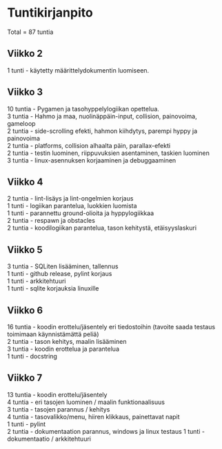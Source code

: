 # Tuntikirjanpito  
Total = 87 tuntia  

## Viikko 2  

1 tunti		- käytetty määrittelydokumentin luomiseen.  

## Viikko 3  

10 tuntia 	- Pygamen ja tasohyppelylogiikan opettelua.  
3 tuntia	- Hahmo ja maa, nuolinäppäin-input, collision, painovoima, gameloop  
2 tuntia	- side-scrolling efekti, hahmon kiihdytys, parempi hyppy ja painovoima  
2 tuntia	- platforms, collision alhaalta päin, parallax-efekti  
2 tuntia 	- testin luominen, riippuvuksien asentaminen, taskien luominen  
3 tuntia 	- linux-asennuksen korjaaminen ja debuggaaminen  

## Viikko 4  

2 tuntia    - lint-lisäys ja lint-ongelmien korjaus  
1 tunti     - logiikan parantelua, luokkien luomista  
1 tunti     - parannettu ground-olioita ja hyppylogiikkaa  
2 tuntia    - respawn ja obstacles  
2 tuntia    - koodilogiikan parantelua, tason kehitystä, etäisyyslaskuri  
 
## Viikko 5  

3 tuntia    - SQLiten lisääminen, tallennus  
1 tunti     - github release, pylint korjaus  
1 tunti     - arkkitehtuuri  
1 tunti     - sqlite korjauksia linuxille  

## Viikko 6  

16 tuntia   - koodin erottelu/jäsentely eri tiedostoihin (tavoite saada testaus toimimaan käynnistämättä peliä)  
2 tuntia    - tason kehitys, maalin lisääminen  
3 tuntia    - koodin erottelua ja parantelua  
1 tunti     - docstring  

## Viikko 7  
13 tuntia   - koodin erottelu/jäsentely  
4 tuntia    - eri tasojen luominen / maalin funktionaalisuus    
3 tuntia    - tasojen parannus / kehitys  
4 tuntia    - tasovalikko/menu, hiiren klikkaus, painettavat napit  
1 tunti     - pylint  
2 tuntia    - dokumentaation parannus, windows ja linux testaus
1 tunti     - dokumentaatio / arkkitehtuuri
